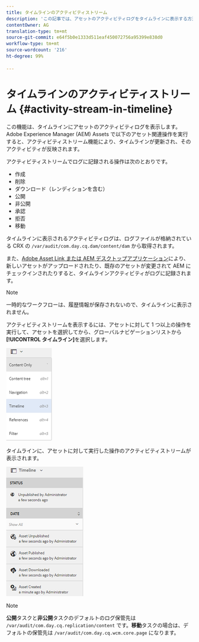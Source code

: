 ```yaml
---
title: タイムラインのアクティビティストリーム
description: 'この記事では、アセットのアクティビティログをタイムラインに表示する方法について説明します。 '
contentOwner: AG
translation-type: tm+mt
source-git-commit: e64f5b0e1333d511eaf450072756a95399e838d0
workflow-type: tm+mt
source-wordcount: '216'
ht-degree: 99%

---
```



# タイムラインのアクティビティストリーム {#activity-stream-in-timeline}

この機能は、タイムラインにアセットのアクティビティログを表示します。Adobe Experience Manager (AEM) Assets で以下のアセット関連操作を実行すると、アクティビティストリーム機能により、タイムラインが更新され、そのアクティビティが反映されます。

アクティビティストリームでログに記録される操作は次のとおりです。

* 作成
* 削除
* ダウンロード（レンディションを含む）
* 公開
* 非公開
* 承認
* 拒否
* 移動

タイムラインに表示されるアクティビティログは、ログファイルが格納されている CRX の `/var/audit/com.day.cq.dam/content/dam` から取得されます。

また、[Adobe Asset Link](https://helpx.adobe.com/jp/enterprise/admin-guide.html/enterprise/using/manage-assets-using-adobe-asset-link.ug.html)[ または AEM デスクトップアプリケーション](https://experienceleague.adobe.com/docs/experience-manager-desktop-app/using/introduction.html?lang=ja)により、新しいアセットがアップロードされたり、既存のアセットが変更されて AEM にチェックインされたりすると、タイムラインアクティビティがログに記録されます。

>[!NOTE]
>
>一時的なワークフローは、履歴情報が保存されないので、タイムラインに表示されません。

アクティビティストリームを表示するには、アセットに対して 1 つ以上の操作を実行して、アセットを選択してから、グローバルナビゲーションリストから&#x200B;**[!UICONTROL タイムライン]**&#x200B;を選択します。

![timeline-3](assets/timeline-3.png)

タイムラインに、アセットに対して実行した操作のアクティビティストリームが表示されます。

![アクティビティ_ストリーム](assets/activity_stream.png)

>[!NOTE]
>
>**公開**&#x200B;タスクと&#x200B;**非公開**&#x200B;タスクのデフォルトのログ保管先は `/var/audit/com.day.cq.replication/content` です。**移動**&#x200B;タスクの場合は、デフォルトの保管先は `/var/audit/com.day.cq.wcm.core.page` になります。

